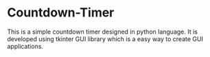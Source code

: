 # Countdown-Timer
This is a simple countdown timer designed in python language.
It is developed using tkinter GUI library which is a easy way to create GUI applications.
